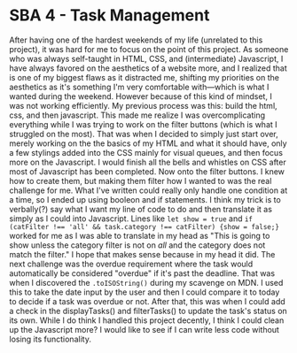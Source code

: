 # SBA 4 - Task Management

After having one of the hardest weekends of my life (unrelated to this project), it was hard for me to focus on the point of this project. As someone who was always self-taught in HTML, CSS, and (intermediate) Javascript, I have always favored on the aesthetics of a website more, and I realized that is one of my biggest flaws as it distracted me, shifting my priorities on the aesthetics as it's something I'm very comfortable with—which is what I wanted during the weekend. However because of this kind of mindset, I was not working efficiently. My previous process was this: build the html, css, and then javascript. This made me realize I was overcomplicating everything while I was trying to work on the filter buttons (which is what I struggled on the most). That was when I decided to simply just start over, merely working on the the basics of my HTML and what it should have, only a few stylings added into the CSS mainly for visual queues, and then focus more on the Javascript. I would finish all the bells and whistles on CSS after most of Javascript has been completed. Now onto the filter buttons. I knew how to create them, but making them filter how I wanted to was the real challenge for me. What I've written could really only handle one condition at a time, so I ended up using booleon and if statements. I think my trick is to verbally(?) say what I want my line of code to do and then translate it as simply as I could into Javascript. Lines like `let show = true` and  `if (catFilter !== 'all' && task.category !== catFilter) {show = false;}` worked for me as I was able to translate in my head as "This is going to show unless the category filter is not on *all* and the category does not match the filter." I hope that makes sense because in my head it did. The next challenge was the overdue requirement where the task would automatically be considered "overdue" if it's past the deadline. That was when I discovered the `.toISOString()` during my scavenge on MDN. I used this to take the date input by the user and then I could compare it to today to decide if a task was overdue or not. After that, this was when I could add a check in the displayTasks() and filterTasks() to update the task's status on its own. While I do think I handled this project decently, I think I could clean up the Javascript more? I would like to see if I can write less code without losing its functionality.
